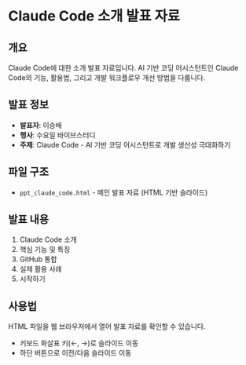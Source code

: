 # Claude Code 소개 발표 자료

## 개요
Claude Code에 대한 소개 발표 자료입니다. AI 기반 코딩 어시스턴트인 Claude Code의 기능, 활용법, 그리고 개발 워크플로우 개선 방법을 다룹니다.

## 발표 정보
- **발표자**: 이승배
- **행사**: 수요일 바이브스터디
- **주제**: Claude Code - AI 기반 코딩 어시스턴트로 개발 생산성 극대화하기

## 파일 구조
- `ppt_claude_code.html` - 메인 발표 자료 (HTML 기반 슬라이드)

## 발표 내용
1. Claude Code 소개
2. 핵심 기능 및 특징
3. GitHub 통합
4. 실제 활용 사례
5. 시작하기

## 사용법
HTML 파일을 웹 브라우저에서 열어 발표 자료를 확인할 수 있습니다.
- 키보드 화살표 키(←, →)로 슬라이드 이동
- 하단 버튼으로 이전/다음 슬라이드 이동